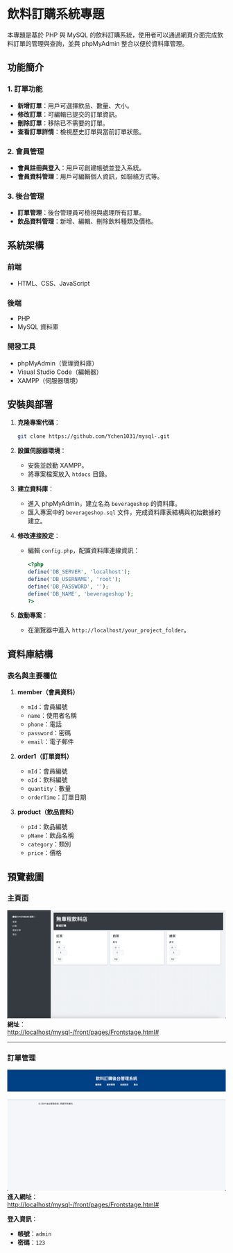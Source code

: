# 飲料訂購系統專題

本專題是基於 PHP 與 MySQL 的飲料訂購系統，使用者可以通過網頁介面完成飲料訂單的管理與查詢，並與 phpMyAdmin 整合以便於資料庫管理。

## 功能簡介

### 1. 訂單功能
- **新增訂單**：用戶可選擇飲品、數量、大小。
- **修改訂單**：可編輯已提交的訂單資訊。
- **刪除訂單**：移除已不需要的訂單。
- **查看訂單詳情**：檢視歷史訂單與當前訂單狀態。

### 2. 會員管理
- **會員註冊與登入**：用戶可創建帳號並登入系統。
- **會員資料管理**：用戶可編輯個人資訊，如聯絡方式等。

### 3. 後台管理
- **訂單管理**：後台管理員可檢視與處理所有訂單。
- **飲品資料管理**：新增、編輯、刪除飲料種類及價格。

## 系統架構

### 前端
- HTML、CSS、JavaScript

### 後端
- PHP
- MySQL 資料庫

### 開發工具
- phpMyAdmin（管理資料庫）
- Visual Studio Code（編輯器）
- XAMPP（伺服器環境）

## 安裝與部署

1. **克隆專案代碼**：
   ```bash
   git clone https://github.com/Ychen1031/mysql-.git
   ```

2. **設置伺服器環境**：
   - 安裝並啟動 XAMPP。
   - 將專案檔案放入 `htdocs` 目錄。

3. **建立資料庫**：
   - 進入 phpMyAdmin，建立名為 `beverageshop` 的資料庫。
   - 匯入專案中的 `beverageshop.sql` 文件，完成資料庫表結構與初始數據的建立。

4. **修改連接設定**：
   - 編輯 `config.php`，配置資料庫連線資訊：
     ```php
     <?php
     define('DB_SERVER', 'localhost');
     define('DB_USERNAME', 'root');
     define('DB_PASSWORD', '');
     define('DB_NAME', 'beverageshop');
     ?>
     ```

5. **啟動專案**：
   - 在瀏覽器中進入 `http://localhost/your_project_folder`。

## 資料庫結構

### 表名與主要欄位

1. **member（會員資料）**
   - `mId`：會員編號
   - `name`：使用者名稱
   - `phone`：電話
   - `password`：密碼
   - `email`：電子郵件

2. **order1（訂單資料）**
   - `mId`：會員編號
   - `oId`：飲料編號
   - `quantity`：數量
   - `orderTime`：訂單日期

3. **product（飲品資料）**
   - `pId`：飲品編號
   - `pName`：飲品名稱
   - `category`：類別
   - `price`：價格

## 預覽截圖

### 主頁面
![主頁面](./主畫面.png)  
**網址**：  
[http://localhost/mysql-/front/pages/Frontstage.html#](http://localhost/mysql-/front/pages/Frontstage.html#)

---

### 訂單管理
![訂單後台管理](./訂單後台管理.png)  
**進入網址**：  
[http://localhost/mysql-/front/pages/Frontstage.html#](http://localhost/mysql-/front/pages/Frontstage.html#)  

**登入資訊**：  
- **帳號**：`admin`  
- **密碼**：`123`



